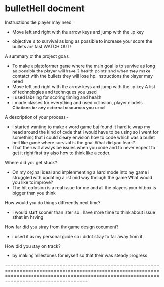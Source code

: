 # bulletHell docment 

Instructions the player may need
- Move left and right with the arrow keys and jump with the up key

- objective is to survival as long as possible to increase your score the bullets are fast WATCH OUT! 







A summary of the project goals
- To make a platoformer game where the main goal is to survive as long as possible the player will have 3 health points and when they make contatct with the bullets they will lose hp.
Instructions the player may need
- Move left and right with the arrow keys and jump with the up key 
A list of technologies and techniques you used
- I used labeling for scoring,timing and health
- i made classes for everything and used collosion, player models
Citations for any external resources you used

A description of your process   -
- I started wanting to make a word game but found it hard to wrap my head around the kind of code that i would have to be using so i went for something that i could cleary envision how to code
  which was a bullet hell like game where survival is the goal 
What did you learn?
- That their will always be issues when you code and to never ecpect to get it right first try also how to think like a coder.

Where did you get stuck?
- On my orginal ideal and implenmenting a hard mode into my game i struggled with updating a list mid way through the game 
What would you like to improve?
- The hit collosion is a real issue for me and all the players your hitbox is bigger than you think 

How would you do things differently next time?
- I would start sooner than later so i have more time to think about issue sthat im having 

How far did you stray from the game design document?
- i used it as my personal guide so i didnt stray to far away from it

How did you stay on track?
- by making milestones for myself so that their was steady progress 

===============================================================================================================================================================================================



